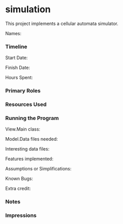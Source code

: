 simulation
====

This project implements a cellular automata simulator.

Names:

### Timeline

Start Date: 

Finish Date: 

Hours Spent:

### Primary Roles


### Resources Used


### Running the Program

View.Main class:

Model.Data files needed: 

Interesting data files:

Features implemented:

Assumptions or Simplifications:

Known Bugs:

Extra credit:


### Notes


### Impressions

